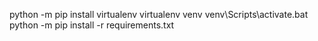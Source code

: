 python -m pip install virtualenv
virtualenv venv
venv\Scripts\activate.bat
python -m pip install -r requirements.txt
